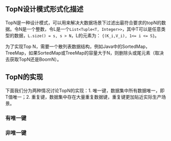 ## TopN设计模式形式化描述
TopN是一种设计模式，可以用来解决大数据场景下过滤出最符合要求的topN的数据。令N是一个整数，令L是一个`List<Tuple<T, Integer>>`，其中T可以是任意类型的数据，`L.size() = s, s > N`，L的元素为：
`{(K_i,V_i), 1<= i <= S}`。

为了实现Top N，需要一个散列表数据结构，例如Java中的SortedMap，TreeMap，如果SortedMap或TreeMap的容量大于N，则删除头或尾元素（取决去获取TopN还是BoomN）。
## TopN的实现
下面我们分为两种情况讨论TopN的实现：1. 唯一键，数据集中所有数据唯一，即T值唯一；2. 重复键，数据集中存在大量重复数据键，重复键更加贴近实际生产场景。
### 有唯一键

### 非唯一键